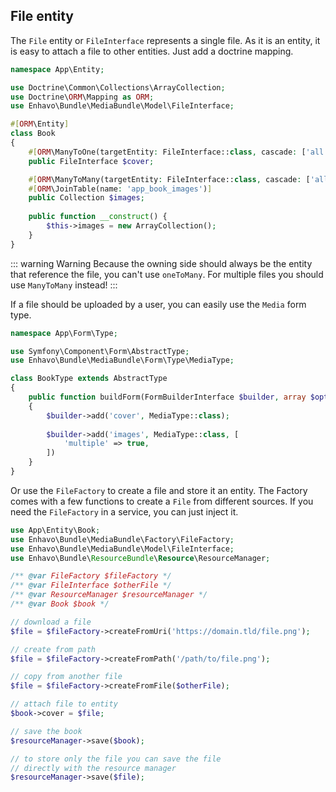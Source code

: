 ## File entity

The `File` entity or `FileInterface` represents a single file. As it is an entity, it is easy to attach
a file to other entities. Just add a doctrine mapping.

```php
namespace App\Entity;

use Doctrine\Common\Collections\ArrayCollection;
use Doctrine\ORM\Mapping as ORM;
use Enhavo\Bundle\MediaBundle\Model\FileInterface;

#[ORM\Entity]
class Book
{
    #[ORM\ManyToOne(targetEntity: FileInterface::class, cascade: ['all'])]
    public FileInterface $cover;

    #[ORM\ManyToMany(targetEntity: FileInterface::class, cascade: ['all'])]
    #[ORM\JoinTable(name: 'app_book_images')]
    public Collection $images;
    
    public function __construct() {
        $this->images = new ArrayCollection();
    }
}
```

::: warning Warning
Because the owning side should always be the entity that reference the file, you can't use `oneToMany`. For multiple
files you should use `ManyToMany` instead!
:::

If a file should be uploaded by a user, you can easily use the `Media` form type.

```php
namespace App\Form\Type;

use Symfony\Component\Form\AbstractType;
use Enhavo\Bundle\MediaBundle\Form\Type\MediaType;

class BookType extends AbstractType
{
    public function buildForm(FormBuilderInterface $builder, array $options)
    {
        $builder->add('cover', MediaType::class);
        
        $builder->add('images', MediaType::class, [
            'multiple' => true,
        ])
    }
}
```

Or use the `FileFactory` to create a file and store it an entity. The Factory comes with a few functions to create a `File`
from different sources. If you need the `FileFactory` in a service, you can just inject it.

```php
use App\Entity\Book;
use Enhavo\Bundle\MediaBundle\Factory\FileFactory;
use Enhavo\Bundle\MediaBundle\Model\FileInterface;
use Enhavo\Bundle\ResourceBundle\Resource\ResourceManager;

/** @var FileFactory $fileFactory */
/** @var FileInterface $otherFile */
/** @var ResourceManager $resourceManager */
/** @var Book $book */

// download a file
$file = $fileFactory->createFromUri('https://domain.tld/file.png');

// create from path
$file = $fileFactory->createFromPath('/path/to/file.png');

// copy from another file
$file = $fileFactory->createFromFile($otherFile);

// attach file to entity
$book->cover = $file;

// save the book
$resourceManager->save($book);

// to store only the file you can save the file
// directly with the resource manager
$resourceManager->save($file);
```
